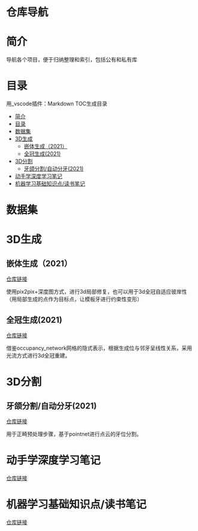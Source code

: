 # 仓库导航

<!-- vscode-markdown-toc -->

# 简介

导航各个项目，便于归纳整理和索引，包括公有和私有库

# 目录

用_vscode插件：Markdown TOC生成目录

<!-- TOC -->

- [简介](#简介)
- [目录](#目录)
- [数据集](#数据集)
- [3D生成](#3d生成)
    - [嵌体生成（2021）](#嵌体生成2021)
    - [全冠生成(2021)](#全冠生成2021)
- [3D分割](#3d分割)
    - [牙颌分割/自动分牙(2021)](#牙颌分割自动分牙2021)
- [动手学深度学习笔记](#动手学深度学习笔记)
- [机器学习基础知识点/读书笔记](#机器学习基础知识点读书笔记)

<!-- /TOC -->
# 数据集

# 3D生成

## 嵌体生成（2021）

[仓库链接](https://github.com/Zhangxx-NaMuu/InlayGeneration/（以后删掉）)

使用pix2pix+深度图方式，进行3d局部修复，也可以用于3d全冠自适应彼岸性（用局部生成的点作为目标点，让模板牙进行约束性变形）

## 全冠生成(2021)

[仓库链接](https://github.com/Zhangxx-NaMuu/CrownGeneration/（以后删掉）)

借鉴occupancy_network网格的隐式表示，根据生成位与邻牙呈线性关系，采用光流方式进行3d全冠重建。

# 3D分割

## 牙颌分割/自动分牙(2021)

[仓库链接](https://github.com/Zhangxx-NaMuu/TeethSegmentation/（以后删掉）)

用于正畸预处理步骤，基于pointnet进行点云的牙位分割。

# 动手学深度学习笔记

[仓库链接](https://github.com/Zhangxx-NaMuu/DeepLearningNote)

# 机器学习基础知识点/读书笔记

[仓库链接](https://github.com/Zhangxx-NaMuu/BasicKnowledge)

